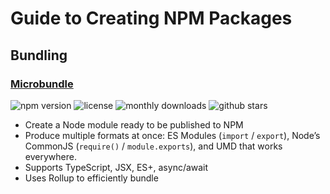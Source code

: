 # Guide to Creating NPM Packages

## Bundling

### [Microbundle](https://github.com/developit/microbundle)

![npm version](https://badgen.net/npm/v/microbundle?color=orange)
![license](https://badgen.net/npm/license/microbundle)
![monthly downloads](https://badgen.net/npm/dm/microbundle?color=yellow)
![github stars](https://badgen.net/github/stars/developit/microbundle?color=yellow)

- Create a Node module ready to be published to NPM
- Produce multiple formats at once: ES Modules (`import` / `export`), Node’s CommonJS (`require()` / `module.exports`), and UMD that works everywhere.
- Supports TypeScript, JSX, ES+, async/await
- Uses Rollup to efficiently bundle

